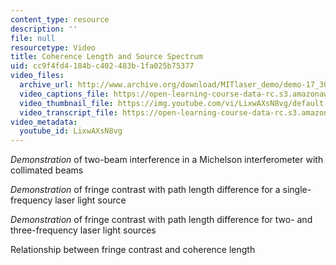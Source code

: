 ```yaml
---
content_type: resource
description: ''
file: null
resourcetype: Video
title: Coherence Length and Source Spectrum
uid: cc9f4fd4-184b-c402-483b-1fa025b75377
video_files:
  archive_url: http://www.archive.org/download/MITlaser_demo/demo-17_300k.mp4
  video_captions_file: https://open-learning-course-data-rc.s3.amazonaws.com/res-6-006-video-demonstrations-in-lasers-and-optics-spring-2008/6c0a472a710c588797bd71307b65672b_LixwAXsN8vg.vtt
  video_thumbnail_file: https://img.youtube.com/vi/LixwAXsN8vg/default.jpg
  video_transcript_file: https://open-learning-course-data-rc.s3.amazonaws.com/res-6-006-video-demonstrations-in-lasers-and-optics-spring-2008/203f69980203861f374be32d61f9940e_LixwAXsN8vg.pdf
video_metadata:
  youtube_id: LixwAXsN8vg
---
```


_Demonstration_ of two-beam interference in a Michelson interferometer with collimated beams

_Demonstration_ of fringe contrast with path length difference for a single-frequency laser light source

_Demonstration_ of fringe contrast with path length difference for two- and three-frequency laser light sources

Relationship between fringe contrast and coherence length